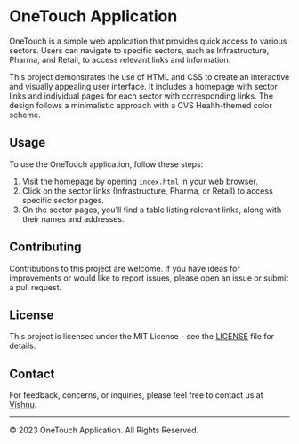 # OneTouch Application

OneTouch is a simple web application that provides quick access to various sectors. Users can navigate to specific sectors, such as Infrastructure, Pharma, and Retail, to access relevant links and information.

This project demonstrates the use of HTML and CSS to create an interactive and visually appealing user interface. It includes a homepage with sector links and individual pages for each sector with corresponding links. The design follows a minimalistic approach with a CVS Health-themed color scheme.

## Usage

To use the OneTouch application, follow these steps:

1. Visit the homepage by opening `index.html` in your web browser.
2. Click on the sector links (Infrastructure, Pharma, or Retail) to access specific sector pages.
3. On the sector pages, you'll find a table listing relevant links, along with their names and addresses.

## Contributing

Contributions to this project are welcome. If you have ideas for improvements or would like to report issues, please open an issue or submit a pull request.

## License

This project is licensed under the MIT License - see the [LICENSE](LICENSE) file for details.

## Contact

For feedback, concerns, or inquiries, please feel free to contact us at [Vishnu](mailto:vishnutej001@gmail.com).

---

&copy; 2023 OneTouch Application. All Rights Reserved.
